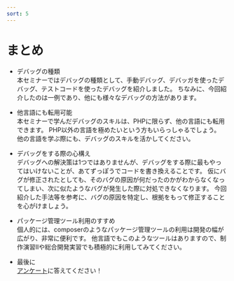 ```yaml
---
sort: 5
---
```

# まとめ

- デバッグの種類<br>
  本セミナーではデバッグの種類として、手動デバッグ、デバッガを使ったデバッグ、テストコードを使ったデバッグを紹介しました。
  ちなみに、今回紹介したのは一例であり、他にも様々なデバッグの方法があります。

- 他言語にも転用可能<br>
  本セミナーで学んだデバッグのスキルは、PHPに限らず、他の言語にも転用できます。
  PHP以外の言語を極めたいという方もいらっしゃるでしょう。
  他の言語を学ぶ際にも、デバッグのスキルを活かしてください。

- デバッグをする際の心構え<br>
  デバッグへの解決策は1つではありませんが、デバッグをする際に最もやってはいけないことが、あてずっぽうでコードを書き換えることです。
  仮にバグが修正されたとしても、そのバグの原因が何だったのかがわからなくなってしまい、次に似たようなバグが発生した際に対処できなくなります。
  今回紹介した手法等を参考に、バグの原因を特定し、根拠をもって修正することを心がけましょう。

- パッケージ管理ツール利用のすすめ<br>
  個人的には、composerのようなパッケージ管理ツールの利用は開発の幅が広がり、非常に便利です。
  他言語でもこのようなツールはありますので、制作演習Ⅱや総合開発実習でも積極的に利用してみてください。

- 最後に<br>
  [アンケート](https://docs.google.com/forms/d/e/1FAIpQLSfcXMeXIN2te0Vez21FpaL0Sv0FL2qCtgEoQdC5i5EFY5zyLQ/viewform?usp=dialog)に答えてください！


